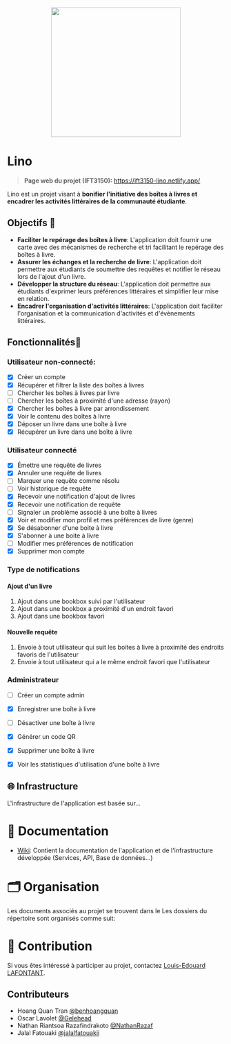 <br/>
<p align="center">
    <img src="assets/logo.png" width="300">
</p>

# Lino

> **Page web du projet (IFT3150):** https://ift3150-lino.netlify.app/

Lino est un projet visant à **bonifier l'initiative des boîtes à livres et encadrer les activités littéraires de la communauté étudiante**.

## Objectifs 🎯

- **Faciliter le repérage des boîtes à livre**: L'application doit fournir une carte avec des mécanismes de recherche et tri facilitant le repérage des boîtes à livre.
- **Assurer les échanges et la recherche de livre**: L'application doit permettre aux étudiants de soumettre des requêtes et notifier le réseau lors de l'ajout d'un livre.
- **Développer la structure du réseau**: L'application doit permettre aux étudiants d'exprimer leurs préférences littéraires et simplifier leur mise en relation.
- **Encadrer l'organisation d'activités littéraires**: L'application doit faciliter l'organisation et la communication d'activités et d'évènements littéraires.

## Fonctionnalités📱

### Utilisateur non-connecté:

- [x] Créer un compte
- [x] Récupérer et filtrer la liste des boîtes à livres
- [ ] Chercher les boîtes à livres par livre
- [ ] Chercher les boîtes à proximité d'une adresse (rayon)
- [x] Chercher les boîtes à livre par arrondissement
- [x] Voir le contenu des boîtes à livre
- [x] Déposer un livre dans une boîte à livre
- [x] Récupérer un livre dans une boîte à livre

### Utilisateur connecté

- [x] Émettre une requête de livres
- [x] Annuler une requête de livres
- [ ] Marquer une requête comme résolu
- [ ] Voir historique de requête 
- [x] Recevoir une notification d'ajout de livres
- [x] Recevoir une notification de requête
- [ ] Signaler un problème associé à une boîte à livres
- [x] Voir et modifier mon profil et mes préférences de livre (genre)
- [x] Se désabonner d'une boite à livre
- [x] S'abonner à une boite à livre
- [ ] Modifier mes préférences de notification
- [x] Supprimer mon compte

### Type de notifications

#### Ajout d'un livre

1. Ajout dans une bookbox suivi par l'utilisateur
2. Ajout dans une bookbox a proximité d'un endroit favori
3. Ajout dans une bookbox favori

#### Nouvelle requête

1. Envoie à tout utilisateur qui suit les boites à livre à proximité des endroits favoris de l'utilisateur
2. Envoie à tout utilisateur qui a le même endroit favori que l'utilisateur

### Administrateur

- [ ] Créer un compte admin
- [x] Enregistrer une boîte à livre
- [ ] Désactiver une boîte à livre
- [x] Générer un code QR
- [x] Supprimer une boîte à livre
- [x] Voir les statistiques d'utilisation d'une boîte à livre


## 🌐 Infrastructure

L'infrastructure de l'application est basée sur...

<!-- TODO -->

# 📘 Documentation

<!-- - Dossier Drive: Contient la documentation du projet -->
- [Wiki](https://github.com/ceduni/lino/wiki): Contient la documentation de l'application et de l'infrastructure développée (Services, API, Base de données...)

# 🗂️ Organisation

Les documents associés au projet se trouvent dans le 
Les dossiers du répertoire sont organisés comme suit:

<!-- TODO -->

# 🌟 Contribution

Si vous êtes intéressé à participer au projet, contactez [Louis-Edouard LAFONTANT](mailto:louis.edouard.lafontant@umontreal.ca).

## Contributeurs

- Hoang Quan Tran [@benhoangquan](https://github.com/benhoangquan)
- Oscar Lavolet [@Gelehead](https://github.com/Gelehead)
- Nathan Riantsoa Razafindrakoto [@NathanRazaf](https://github.com/NathanRazaf)
- Jalal Fatouaki [@jalalfatouakii](https://github.com/jalalfatouakii)
